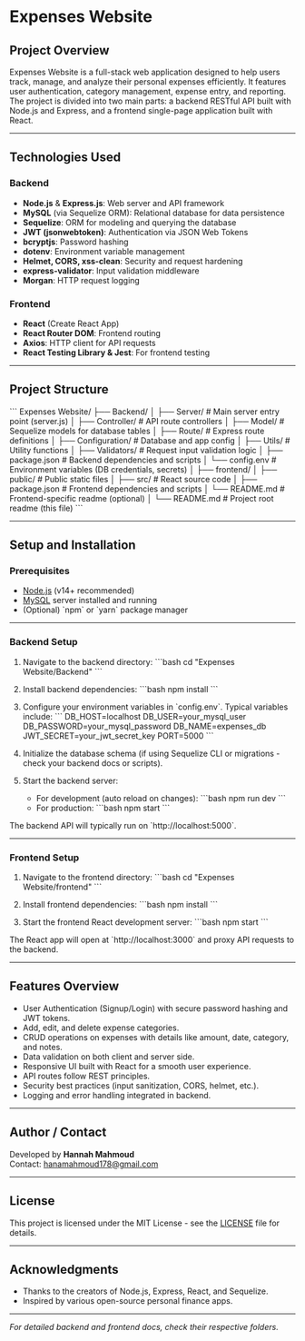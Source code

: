 
# Expenses Website

## Project Overview
Expenses Website is a full-stack web application designed to help users track, manage, and analyze their personal expenses efficiently. It features user authentication, category management, expense entry, and reporting. The project is divided into two main parts: a backend RESTful API built with Node.js and Express, and a frontend single-page application built with React.

---

## Technologies Used

### Backend
- **Node.js** & **Express.js**: Web server and API framework
- **MySQL** (via Sequelize ORM): Relational database for data persistence
- **Sequelize**: ORM for modeling and querying the database
- **JWT (jsonwebtoken)**: Authentication via JSON Web Tokens
- **bcryptjs**: Password hashing
- **dotenv**: Environment variable management
- **Helmet, CORS, xss-clean**: Security and request hardening
- **express-validator**: Input validation middleware
- **Morgan**: HTTP request logging

### Frontend
- **React** (Create React App)
- **React Router DOM**: Frontend routing
- **Axios**: HTTP client for API requests
- **React Testing Library & Jest**: For frontend testing

---

## Project Structure

\`\`\`
Expenses Website/
├── Backend/
│   ├── Server/                 # Main server entry point (server.js)
│   ├── Controller/             # API route controllers
│   ├── Model/                  # Sequelize models for database tables
│   ├── Route/                  # Express route definitions
│   ├── Configuration/          # Database and app config
│   ├── Utils/                  # Utility functions
│   ├── Validators/             # Request input validation logic
│   ├── package.json            # Backend dependencies and scripts
│   └── config.env              # Environment variables (DB credentials, secrets)
│
├── frontend/
│   ├── public/                 # Public static files
│   ├── src/                    # React source code
│   ├── package.json            # Frontend dependencies and scripts
│   └── README.md               # Frontend-specific readme (optional)
│
└── README.md                   # Project root readme (this file)
\`\`\`

---

## Setup and Installation

### Prerequisites
- [Node.js](https://nodejs.org/en/) (v14+ recommended)
- [MySQL](https://www.mysql.com/) server installed and running
- (Optional) \`npm\` or \`yarn\` package manager

---

### Backend Setup

1. Navigate to the backend directory:
   \`\`\`bash
   cd "Expenses Website/Backend"
   \`\`\`

2. Install backend dependencies:
   \`\`\`bash
   npm install
   \`\`\`

3. Configure your environment variables in \`config.env\`. Typical variables include:
   \`\`\`
   DB_HOST=localhost
   DB_USER=your_mysql_user
   DB_PASSWORD=your_mysql_password
   DB_NAME=expenses_db
   JWT_SECRET=your_jwt_secret_key
   PORT=5000
   \`\`\`

4. Initialize the database schema (if using Sequelize CLI or migrations - check your backend docs or scripts).

5. Start the backend server:
   - For development (auto reload on changes):
     \`\`\`bash
     npm run dev
     \`\`\`
   - For production:
     \`\`\`bash
     npm start
     \`\`\`

The backend API will typically run on \`http://localhost:5000\`.

---

### Frontend Setup

1. Navigate to the frontend directory:
   \`\`\`bash
   cd "Expenses Website/frontend"
   \`\`\`

2. Install frontend dependencies:
   \`\`\`bash
   npm install
   \`\`\`

3. Start the frontend React development server:
   \`\`\`bash
   npm start
   \`\`\`

The React app will open at \`http://localhost:3000\` and proxy API requests to the backend.

---

## Features Overview

- User Authentication (Signup/Login) with secure password hashing and JWT tokens.
- Add, edit, and delete expense categories.
- CRUD operations on expenses with details like amount, date, category, and notes.
- Data validation on both client and server side.
- Responsive UI built with React for a smooth user experience.
- API routes follow REST principles.
- Security best practices (input sanitization, CORS, helmet, etc.).
- Logging and error handling integrated in backend.

---

## Author / Contact

Developed by **Hannah Mahmoud**  
Contact: hanamahmoud178@gmail.com 
 

---

## License

This project is licensed under the MIT License - see the [LICENSE](LICENSE) file for details.

---

## Acknowledgments

- Thanks to the creators of Node.js, Express, React, and Sequelize.
- Inspired by various open-source personal finance apps.

---

*For detailed backend and frontend docs, check their respective folders.*
